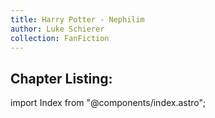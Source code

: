 ```yaml
---
title: Harry Potter - Nephilim
author: Luke Schierer
collection: FanFiction
---
```


## Chapter Listing:

import Index from "@components/index.astro";

<Index folderFilter="FanFiction/Harry_Potter_-_Nephilim"/>
